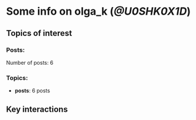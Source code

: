 # Some info on olga_k (_@U0SHK0X1D_)


## Topics of interest

### Posts: 

Number of posts: 6

### Topics:

* __posts__: 6 posts

## Key interactions 

